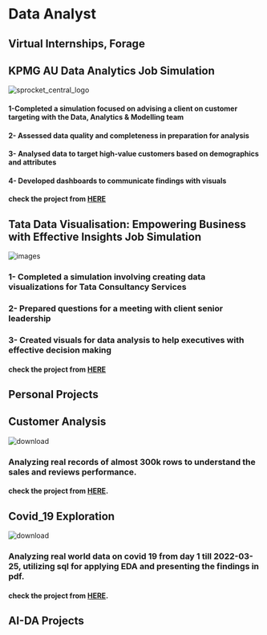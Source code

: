 # Data Analyst
## Virtual Internships, Forage  
## KPMG AU Data Analytics Job Simulation  
![sprocket_central_logo](https://user-images.githubusercontent.com/74540804/190919418-f90b3ea5-219e-4409-96d7-d51200775a3a.png)  
#### 1-Completed a simulation focused on advising a client on customer targeting with the Data, Analytics & Modelling team
#### 2- Assessed data quality and completeness in preparation for analysis
#### 3- Analysed data to target high-value customers based on demographics and attributes
#### 4- Developed dashboards to communicate findings with visuals
#### check the project from [HERE](https://github.com/abdulrahmanyaser/Virtual_Experience_Programs/tree/main/Companies/KPMG%20AU%20Data%20Analytics%20virtual%20internship)

## Tata Data Visualisation: Empowering Business with Effective Insights Job Simulation  
![images](https://github.com/abdulrahmanyaser/Abdo-Y-Portfolio/assets/74540804/f1c8bcbd-eb12-403d-91e1-74458b822161)

### 1- Completed a simulation involving creating data visualizations for Tata Consultancy Services
### 2- Prepared questions for a meeting with client senior leadership
### 3- Created visuals for data analysis to help executives with effective decision making
#### check the project from [HERE](https://github.com/abdulrahmanyaser/Virtual_Experience_Programs/tree/main/Companies/TATA%20Data%20Visualisation%20Empowering%20Business%20with%20Effective%20Insights)

 


## Personal Projects  

## Customer Analysis
![download](https://github.com/abdulrahmanyaser/Abdo-Y-Portfolio/assets/74540804/32936c97-ce59-4cf7-89d9-80e484d57b9a)
### Analyzing real records of almost 300k rows to understand the sales and reviews performance.  
#### check the project from [HERE](https://github.com/abdulrahmanyaser/SQL-tableau-Projects/tree/main/Customer%20Analysis).   

## Covid_19 Exploration   
![download](https://github.com/abdulrahmanyaser/Abdo-Y-Portfolio/assets/74540804/79cfe941-512a-447f-9fef-b3db5de0f649)  

### Analyzing real world data on covid 19 from day 1 till 2022-03-25, utilizing sql for applying EDA and presenting the findings in pdf.  
#### check the project from [HERE](https://github.com/abdulrahmanyaser/SQL-tableau-Projects/tree/main/covid_19%20exploration).   







## AI-DA Projects


